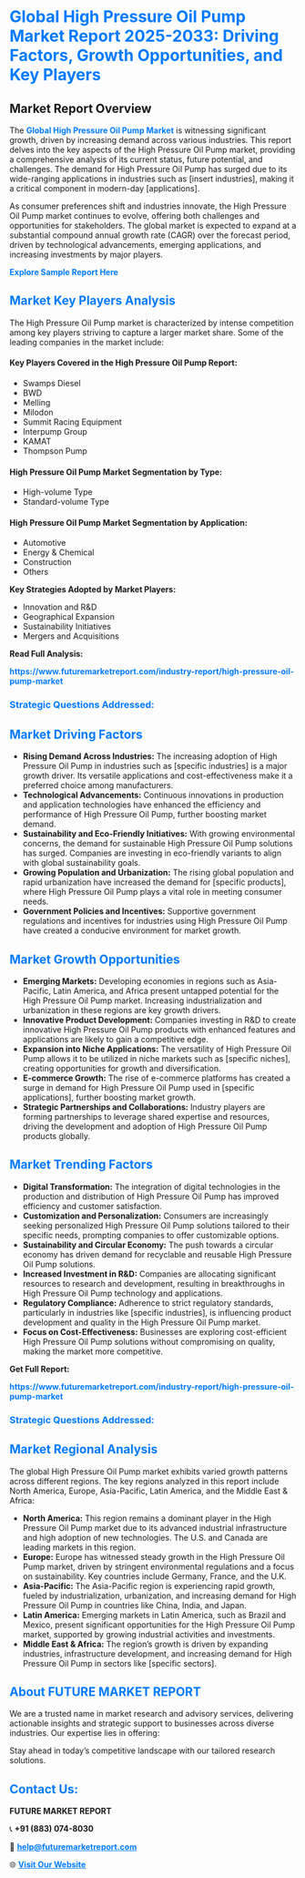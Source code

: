 <h1 style="color: #007BFF;">Global High Pressure Oil Pump Market Report 2025-2033: Driving Factors, Growth Opportunities, and Key Players</h1>

<section id="overview">
<h2>Market Report Overview</h2>
<p>The <a href="https://www.futuremarketreport.com/industry-report/high-pressure-oil-pump-market" style="color: #007BFF; text-decoration: none;"><strong>Global High Pressure Oil Pump Market</strong></a> is witnessing significant growth, driven by increasing demand across various industries. This report delves into the key aspects of the High Pressure Oil Pump market, providing a comprehensive analysis of its current status, future potential, and challenges. The demand for High Pressure Oil Pump has surged due to its wide-ranging applications in industries such as [insert industries], making it a critical component in modern-day [applications].</p>
<p>As consumer preferences shift and industries innovate, the High Pressure Oil Pump market continues to evolve, offering both challenges and opportunities for stakeholders. The global market is expected to expand at a substantial compound annual growth rate (CAGR) over the forecast period, driven by technological advancements, emerging applications, and increasing investments by major players.</p>
</section>

<section id="overview">
<p><a href="https://www.futuremarketreport.com/request-sample/reportId=88740" style="color: #007BFF; text-decoration: none;"><strong>Explore Sample Report Here</strong></a></p>
</section>

<section id="key-players">
<h2 style="color: #007BFF;">Market Key Players Analysis</h2>
<p>The High Pressure Oil Pump market is characterized by intense competition among key players striving to capture a larger market share. Some of the leading companies in the market include:</p>
<h4>Key Players Covered in the High Pressure Oil Pump Report:</h4>
<ul><li>Swamps Diesel</li><li>BWD</li><li>Melling</li><li>Milodon</li><li>Summit Racing Equipment</li><li>Interpump Group</li><li>KAMAT</li><li>Thompson Pump</li></ul>
<h4>High Pressure Oil Pump Market Segmentation by Type:</h4>
<ul><li>High-volume Type</li><li>Standard-volume Type</li></ul>

<h4>High Pressure Oil Pump Market Segmentation by Application:</h4>
<ul><li>Automotive</li><li>Energy &amp; Chemical</li><li>Construction</li><li>Others</li></ul>
<p><strong>Key Strategies Adopted by Market Players:</strong></p>
<ul>
<li>Innovation and R&D</li>
<li>Geographical Expansion</li>
<li>Sustainability Initiatives</li>
<li>Mergers and Acquisitions</li>
</ul>
</section>

<section>
<p><strong>Read Full Analysis: </strong></p><a href="https://www.futuremarketreport.com/industry-report/high-pressure-oil-pump-market" style="color: #007BFF; text-decoration: none;"><strong>https://www.futuremarketreport.com/industry-report/high-pressure-oil-pump-market</strong></a>
<h3 style="color: #007BFF;">Strategic Questions Addressed:</h3>
</section>

<section id="driving-factors">
<h2 style="color: #007BFF;">Market Driving Factors</h2>
<ul>
<li><strong>Rising Demand Across Industries:</strong> The increasing adoption of High Pressure Oil Pump in industries such as [specific industries] is a major growth driver. Its versatile applications and cost-effectiveness make it a preferred choice among manufacturers.</li>
<li><strong>Technological Advancements:</strong> Continuous innovations in production and application technologies have enhanced the efficiency and performance of High Pressure Oil Pump, further boosting market demand.</li>
<li><strong>Sustainability and Eco-Friendly Initiatives:</strong> With growing environmental concerns, the demand for sustainable High Pressure Oil Pump solutions has surged. Companies are investing in eco-friendly variants to align with global sustainability goals.</li>
<li><strong>Growing Population and Urbanization:</strong> The rising global population and rapid urbanization have increased the demand for [specific products], where High Pressure Oil Pump plays a vital role in meeting consumer needs.</li>
<li><strong>Government Policies and Incentives:</strong> Supportive government regulations and incentives for industries using High Pressure Oil Pump have created a conducive environment for market growth.</li>
</ul>
</section>

<section id="growth-opportunities">
<h2 style="color: #007BFF;">Market Growth Opportunities</h2>
<ul>
<li><strong>Emerging Markets:</strong> Developing economies in regions such as Asia-Pacific, Latin America, and Africa present untapped potential for the High Pressure Oil Pump market. Increasing industrialization and urbanization in these regions are key growth drivers.</li>
<li><strong>Innovative Product Development:</strong> Companies investing in R&D to create innovative High Pressure Oil Pump products with enhanced features and applications are likely to gain a competitive edge.</li>
<li><strong>Expansion into Niche Applications:</strong> The versatility of High Pressure Oil Pump allows it to be utilized in niche markets such as [specific niches], creating opportunities for growth and diversification.</li>
<li><strong>E-commerce Growth:</strong> The rise of e-commerce platforms has created a surge in demand for High Pressure Oil Pump used in [specific applications], further boosting market growth.</li>
<li><strong>Strategic Partnerships and Collaborations:</strong> Industry players are forming partnerships to leverage shared expertise and resources, driving the development and adoption of High Pressure Oil Pump products globally.</li>
</ul>
</section>

<section id="trending-factors">
<h2 style="color: #007BFF;">Market Trending Factors</h2>
<ul>
<li><strong>Digital Transformation:</strong> The integration of digital technologies in the production and distribution of High Pressure Oil Pump has improved efficiency and customer satisfaction.</li>
<li><strong>Customization and Personalization:</strong> Consumers are increasingly seeking personalized High Pressure Oil Pump solutions tailored to their specific needs, prompting companies to offer customizable options.</li>
<li><strong>Sustainability and Circular Economy:</strong> The push towards a circular economy has driven demand for recyclable and reusable High Pressure Oil Pump solutions.</li>
<li><strong>Increased Investment in R&D:</strong> Companies are allocating significant resources to research and development, resulting in breakthroughs in High Pressure Oil Pump technology and applications.</li>
<li><strong>Regulatory Compliance:</strong> Adherence to strict regulatory standards, particularly in industries like [specific industries], is influencing product development and quality in the High Pressure Oil Pump market.</li>
<li><strong>Focus on Cost-Effectiveness:</strong> Businesses are exploring cost-efficient High Pressure Oil Pump solutions without compromising on quality, making the market more competitive.</li>
</ul>
</section>

<section>
<p><strong>Get Full Report: </strong></p><a href="https://www.futuremarketreport.com/industry-report/high-pressure-oil-pump-market" style="color: #007BFF; text-decoration: none;"><strong>https://www.futuremarketreport.com/industry-report/high-pressure-oil-pump-market</strong></a>
<h3 style="color: #007BFF;">Strategic Questions Addressed:</h3>
</section>


<section id="regional-analysis">
<h2 style="color: #007BFF;">Market Regional Analysis</h2>
<p>The global High Pressure Oil Pump market exhibits varied growth patterns across different regions. The key regions analyzed in this report include North America, Europe, Asia-Pacific, Latin America, and the Middle East & Africa:</p>
<ul>
<li><strong>North America:</strong> This region remains a dominant player in the High Pressure Oil Pump market due to its advanced industrial infrastructure and high adoption of new technologies. The U.S. and Canada are leading markets in this region.</li>
<li><strong>Europe:</strong> Europe has witnessed steady growth in the High Pressure Oil Pump market, driven by stringent environmental regulations and a focus on sustainability. Key countries include Germany, France, and the U.K.</li>
<li><strong>Asia-Pacific:</strong> The Asia-Pacific region is experiencing rapid growth, fueled by industrialization, urbanization, and increasing demand for High Pressure Oil Pump in countries like China, India, and Japan.</li>
<li><strong>Latin America:</strong> Emerging markets in Latin America, such as Brazil and Mexico, present significant opportunities for the High Pressure Oil Pump market, supported by growing industrial activities and investments.</li>
<li><strong>Middle East & Africa:</strong> The region’s growth is driven by expanding industries, infrastructure development, and increasing demand for High Pressure Oil Pump in sectors like [specific sectors].</li>
</ul>
</section>

<footer>
<h2 style="color: #007BFF;">About FUTURE MARKET REPORT</h2>
<p>We are a trusted name in market research and advisory services, delivering actionable insights and strategic support to businesses across diverse industries. Our expertise lies in offering:</p>

<p>Stay ahead in today’s competitive landscape with our tailored research solutions.</p>

<h2 style="color: #007BFF;">Contact Us:</h2>
<p><strong>FUTURE MARKET REPORT</strong></p>
<p>📞 <strong>+91 (883) 074-8030</strong></p>
<p>📧 <strong><a href="mailto:help@futuremarketreport.com" style="color: #007BFF;">help@futuremarketreport.com</a></strong></p>
<p>🌐 <strong><a href="https://www.futuremarketreport.com/" style="color: #007BFF;">Visit Our Website</a></strong></p>
</footer>
